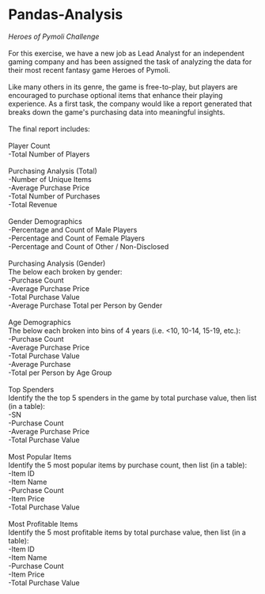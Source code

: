 # Pandas-Analysis

*Heroes of Pymoli Challenge*<br/>
<br/>
For this exercise, we have a new job as Lead Analyst for an independent gaming company and has been assigned the task of analyzing the data for their most recent fantasy game Heroes of Pymoli.<br/>
<br/>
Like many others in its genre, the game is free-to-play, but players are encouraged to purchase optional items that enhance their playing experience. As a first task, the company would like a report generated that breaks down the game's purchasing data into meaningful insights.<br/>
<br/>
The final report includes:<br/>
<br/>
Player Count<br/>
-Total Number of Players<br/>
<br/>
Purchasing Analysis (Total)<br/>
-Number of Unique Items<br/>
-Average Purchase Price<br/>
-Total Number of Purchases<br/>
-Total Revenue<br/>
<br/>
Gender Demographics<br/>
-Percentage and Count of Male Players<br/>
-Percentage and Count of Female Players<br/>
-Percentage and Count of Other / Non-Disclosed<br/>
<br/>
Purchasing Analysis (Gender)<br/>
The below each broken by gender:<br/>
-Purchase Count<br/>
-Average Purchase Price<br/>
-Total Purchase Value<br/>
-Average Purchase Total per Person by Gender<br/>
<br/>
Age Demographics<br/>
The below each broken into bins of 4 years (i.e. <10, 10-14, 15-19, etc.):<br/>
-Purchase Count<br/>
-Average Purchase Price<br/>
-Total Purchase Value<br/>
-Average Purchase<br/>
-Total per Person by Age Group<br/>
<br/>
Top Spenders<br/>
Identify the the top 5 spenders in the game by total purchase value, then list (in a table):<br/>
-SN<br/>
-Purchase Count<br/>
-Average Purchase Price<br/>
-Total Purchase Value<br/>
<br/>
Most Popular Items<br/>
Identify the 5 most popular items by purchase count, then list (in a table):<br/>
-Item ID<br/>
-Item Name<br/>
-Purchase Count<br/>
-Item Price<br/>
-Total Purchase Value<br/>
<br/>
Most Profitable Items<br/>
Identify the 5 most profitable items by total purchase value, then list (in a table):<br/>
-Item ID<br/>
-Item Name<br/>
-Purchase Count<br/>
-Item Price<br/>
-Total Purchase Value<br/>
